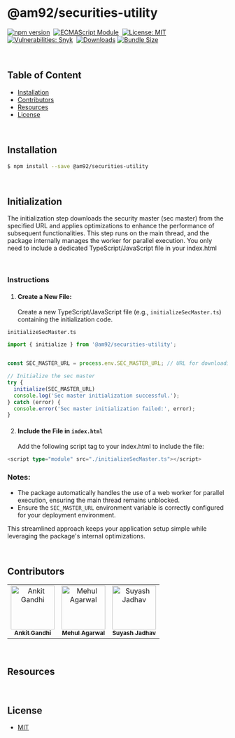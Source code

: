 # @am92/securities-utility

[![npm version](https://img.shields.io/npm/v/@am92/securities-utility?style=for-the-badge)](https://www.npmjs.com/package/@am92/securities-utility)&nbsp;
[![ECMAScript Module](https://img.shields.io/badge/ECMAScript-Module%20Only-red?style=for-the-badge)](https://nodejs.org/api/esm.html)&nbsp;
[![License: MIT](https://img.shields.io/npm/l/@am92/securities-utility?color=yellow&style=for-the-badge)](https://opensource.org/licenses/MIT)&nbsp;
[![Vulnerabilities: Snyk](https://img.shields.io/snyk/vulnerabilities/npm/@am92/securities-utility?style=for-the-badge)](https://security.snyk.io/package/npm/@am92%2Fxml-utils)&nbsp;
[![Downloads](https://img.shields.io/npm/dy/@am92/securities-utility?style=for-the-badge)](https://npm-stat.com/charts.html?package=%40m92%2Fxml-utils)
[![Bundle Size](https://img.shields.io/bundlephobia/minzip/@am92/securities-utility?style=for-the-badge)](https://bundlephobia.com/package/@am92/securities-utility)

<br />

## Table of Content
- [Installation](#installation)
- [Contributors](#contributors)
- [Resources](#resources)
- [License](#license)

<br />

## Installation
```bash
$ npm install --save @am92/securities-utility
```
<br />

## Initialization
The initialization step downloads the security master (sec master) from the specified URL and applies optimizations to enhance the performance of subsequent functionalities. This step runs on the main thread, and the package internally manages the worker for parallel execution. You only need to include a dedicated TypeScript/JavaScript file in your index.html

<br />

### Instructions

1. #### Create a New File: <br>
    Create a new TypeScript/JavaScript file (e.g., `initializeSecMaster.ts`) containing the initialization code.


`initializeSecMaster.ts`
```typescript
import { initialize } from '@am92/securities-utility';


const SEC_MASTER_URL = process.env.SEC_MASTER_URL; // URL for downloading the sec master (can be environment-specific)

// Initialize the sec master
try {
  initialize(SEC_MASTER_URL)
  console.log('Sec master initialization successful.');
} catch (error) {
  console.error('Sec master initialization failed:', error);
}
```
2. #### Include the File in `index.html`
   Add the following script tag to your index.html to include the file:

```typescript
<script type="module" src="./initializeSecMaster.ts"></script>
```

### Notes:
* The package automatically handles the use of a web worker for parallel execution, ensuring the main thread remains unblocked.
* Ensure the `SEC_MASTER_URL` environment variable is correctly configured for your deployment environment.

This streamlined approach keeps your application setup simple while leveraging the package's internal optimizations.

<br />

## Contributors
<table>
  <tbody>
    <tr>
      <td align="center">
        <a href='https://github.com/ankitgandhi452'>
          <img src="https://avatars.githubusercontent.com/u/8692027?s=400&v=4" width="100px;" alt="Ankit Gandhi"/>
          <br />
          <sub><b>Ankit Gandhi</b></sub>
        </a>
      </td>
      <td align="center">
        <a href='https://github.com/agarwalmehul'>
          <img src="https://avatars.githubusercontent.com/u/8692023?s=400&v=4" width="100px;" alt="Mehul Agarwal"/>
          <br />
          <sub><b>Mehul Agarwal</b></sub>
        </a>
      </td>
      <td align="center">
        <a href='https://github.com/jsuyash'>
          <img src="https://avatars.githubusercontent.com/u/18147118?v=4" width="100px;" alt="Suyash Jadhav"/>
          <br />
          <sub><b>Suyash Jadhav</b></sub>
        </a>
      </td>
    </tr>
  </tbody>
</table>

<br />

## Resources
<br />

## License
* [MIT](https://opensource.org/licenses/MIT)


<br />
<br />
